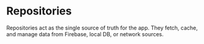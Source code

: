 # Repositories
Repositories act as the single source of truth for the app.
They fetch, cache, and manage data from Firebase, local DB, or network sources.
